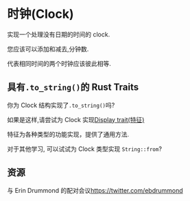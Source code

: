 # 时钟(Clock)

实现一个处理没有日期的时间的 clock.

您应该可以添加和减去,分钟数.

代表相同时间的两个时钟应该彼此相等.

## 具有`.to_string()`的 Rust Traits

你为 Clock 结构实现了`.to_string()`吗?

如果是这样,请尝试为 Clock 实现[Display trait(特征)](https://doc.rust-lang.org/std/fmt/trait.Display.html)

特征为各种类型的功能实现，提供了通用方法.

对于其他学习, 可以试试为 Clock 类型实现 `String::from`?

[help-page]: https://exercism.io/tracks/rust/learning
[modules]: https://doc.rust-lang.org/book/2018-edition/ch07-00-modules.html
[cargo]: https://doc.rust-lang.org/book/2018-edition/ch14-00-more-about-cargo.html
[rust-tests]: https://doc.rust-lang.org/book/2018-edition/ch11-02-running-tests.html

## 资源

与 Erin Drummond 的配对会议<https://twitter.com/ebdrummond>
